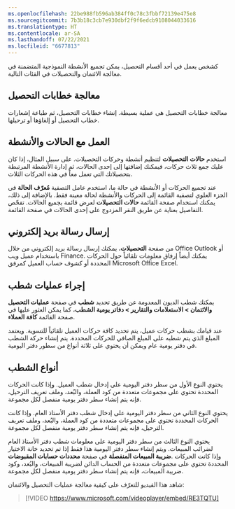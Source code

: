 ```yaml
---
ms.openlocfilehash: 22be988fb596ab384ff0c78c3fbbf72139e475e8
ms.sourcegitcommit: 7b3b18c3cb7e930dbf2f9f6edcb9108044033616
ms.translationtype: HT
ms.contentlocale: ar-SA
ms.lasthandoff: 07/22/2021
ms.locfileid: "6677813"
---
```

كشخص يعمل في أحد أقسام التحصيل، يمكن تجميع الأنشطة النموذجية المتضمنة في معالجة الائتمان والتحصيلات في الفئات التالية.

## <a name="process-collection-letters"></a>معالجة خطابات التحصيل

معالجة خطابات التحصيل هي عملية بسيطة. إنشاء خطابات التحصيل، ثم طباعة إشعارات خطاب التحصيل أو إلغاؤها أو ترحيلها.

## <a name="working-with-cases-and-activities"></a>العمل مع الحالات والأنشطة 

استخدم **حالات التحصيلات** لتنظيم أنشطة وحركات التحصيلات. على سبيل المثال، إذا كان عليك جمع ثلاث حركات، فيمكنك إضافتها إلى إحدى الحالات، ثم إدارة الأنشطة المرتبطة بتحصيلاتك التي تعمل معاً في هذه الحركات الثلاث.

عند تجميع الحركات أو الأنشطة في حالة ما، استخدم عامل التصفية **مُعرّف الحالة** في الجزء العلوي لتصفية القائمة إلى الحركات والأنشطة لحالة معينة فقط. بالإضافة إلى ذلك، يمكنك استخدام صفحة القائمة **حالات التحصيلات** لعرض قائمة بجميع الحالات. تفحّص التفاصيل بعناية عن طريق النقر المزدوج على إحدى الحالات في صفحة القائمة.

## <a name="send-an-email-message"></a>إرسال رسالة بريد إلكتروني 

من صفحة **التحصيلات**، يمكنك إرسال رسالة بريد إلكتروني من خلال Office Outlook أو باستخدام عميل ويب Finance. يمكنك أيضاً إرفاق معلومات تلقائياً حول الحركات المحددة أو كشوف حساب العميل كمرفق Microsoft Office Excel.

## <a name="perform-write-offs"></a>إجراء عمليات شطب

يمكنك شطب الديون المعدومة عن طريق تحديد **شطب** في صفحة **عمليات التحصيل والائتمان > الاستعلامات والتقارير > دفاتر يومية الشطب**، كما يمكن العثور عليها في صفحة القائمة **كافة العملاء**.

عند قيامك بشطب حركات عميل، يتم تحديد كافة حركات العميل تلقائياً للتسوية. ويعتمد المبلغ الذي يتم شطبه على المبلغ الصافي للحركات المحددة. يتم إنشاء حركة الشطب في دفتر يومية عام ويمكن أن يحتوي على ثلاثة أنواع من سطور دفتر اليومية.

## <a name="write-off-types"></a>أنواع الشطب 

يحتوي النوع الأول من سطر دفتر اليومية على إدخال شطب العميل. وإذا كانت الحركات المحددة تحتوي على مجموعات متعددة من كود العملة، والبُعد، وملف تعريف الترحيل، فإنه يتم إنشاء سطر دفتر يومية منفصل لكل مجموعة.

يحتوي النوع الثاني من سطر دفتر اليومية على إدخال شطب دفتر الأستاذ العام. وإذا كانت الحركات المحددة تحتوي على مجموعات متعددة من كود العملة، والبُعد، وملف تعريف الترحيل، فإنه يتم إنشاء سطر دفتر يومية منفصل لكل مجموعة.

يحتوي النوع الثالث من سطر دفتر اليومية على معلومات شطب دفتر الأستاذ العام لضرائب المبيعات. ويتم إنشاء سطر دفتر اليومية هذا فقط إذا تم تحديد خانة الاختيار **ضريبة المبيعات المنفصلة** في صفحة **‏‏محددات حسابات المقبوضات‏‎**. وإذا كانت الحركات المحددة تحتوي على مجموعات متعددة من الحساب الدائن لضريبة المبيعات، والبُعد، وكود ضريبة المبيعات، فإنه يتم إنشاء سطر دفتر يومية منفصل لكل مجموعة.

شاهد هذا الفيديو للتعرّف على كيفية معالجة عمليات التحصيل والائتمان:



 > [!VIDEO https://www.microsoft.com/videoplayer/embed/RE3TQTU]



